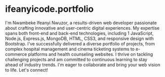 # ifeanyicode.portfolio
I'm Nwambeke Ifeanyi Nwuzor, a results-driven web developer passionate about crafting innovative and user-centric digital experiences. My expertise spans both front-end and back-end technologies, including 1 JavaScript, Node.js, Express.js, MongoDB, HTML, CSS3, and responsive design with Bootstrap. I've successfully delivered a diverse portfolio of projects, from complex hospital management and cinema ticketing systems to e-commerce platforms and health counseling websites. I thrive on tackling challenging projects and am committed to continuous learning to stay ahead of industry trends. I'm eager to collaborate and bring your web vision to life. Let's connect!  